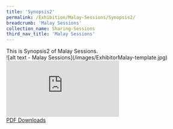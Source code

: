 ```yaml
---
title: 'Synopsis2'
permalink: /Exhibition/Malay-Sessions/Synopsis2/
breadcrumb: 'Malay Sessions'
collection_name: Sharing-Sessions
third_nav_title: 'Malay Sessions'
---
```


<div>
  This is Synopsis2 of Malay Sessions.<br />
</div>
![alt text - Malay Sessions](/images/ExhibitorMalay-template.jpg)
<div class="video-container">
  <iframe src="https://www.youtube.com/embed/d6fmLlW8eoE" frameborder="0" allow="accelerometer; autoplay; encrypted-media; gyroscope; picture-in-picture" allowfullscreen></iframe></div>
<a href="/Sharing-Sessions/01-website-exhibitor-template-pdf.pdf">PDF Downloads</a>
